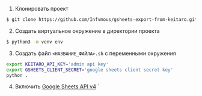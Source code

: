 1. Клонировать проект

```bash
$ git clone https://github.com/Infvmous/gsheets-export-from-keitaro.git
```

2. Создать виртуальное окружение в директории проекта

```bash
$ python3 -m venv env
```

3. Создать файл `<НАЗВАНИЕ_ФАЙЛА>.sh` с переменными окружения

```bash
export KEITARO_API_KEY='admin api key'
export GSHEETS_CLIENT_SECRET='google sheets client secret key'
python .
```

4. Включить [Google Sheets API v4](https://developers.google.com/sheets/api/quickstart/python)
   `
